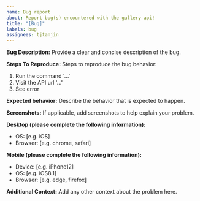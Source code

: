 ```yaml
---
name: Bug report
about: Report bug(s) encountered with the gallery api!
title: "[Bug]"
labels: bug
assignees: tjtanjin
---
```


**Bug Description:**
Provide a clear and concise description of the bug.

**Steps To Reproduce:**
Steps to reproduce the bug behavior:

1. Run the command '...'
2. Visit the API url '...'
3. See error

**Expected behavior:**
Describe the behavior that is expected to happen.

**Screenshots:**
If applicable, add screenshots to help explain your problem.

**Desktop (please complete the following information):**

- OS: [e.g. iOS]
- Browser: [e.g. chrome, safari]

**Mobile (please complete the following information):**

- Device: [e.g. iPhone12]
- OS: [e.g. iOS8.1]
- Browser: [e.g. edge, firefox]

**Additional Context:**
Add any other context about the problem here.
